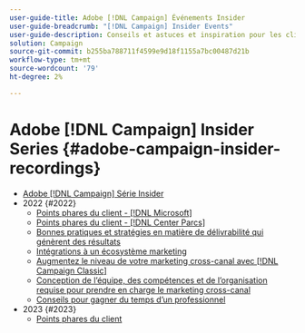 ```yaml
---
user-guide-title: Adobe [!DNL Campaign] Événements Insider
user-guide-breadcrumb: "[!DNL Campaign] Insider Events"
user-guide-description: Conseils et astuces et inspiration pour les clients Adobe [!DNL Campaign] afin de les aider à développer des stratégies marketing cross-canal, à améliorer les compétences des professionnels du marketing en équipe et à aider les organisations à lancer des stratégies marketing cross-canal plus avancées.
solution: Campaign
source-git-commit: b255ba788711f4599e9d18f1155a7bc00487d21b
workflow-type: tm+mt
source-wordcount: '79'
ht-degree: 2%

---
```



# Adobe [!DNL Campaign] Insider Series {#adobe-campaign-insider-recordings}

+ [Adobe [!DNL Campaign] Série Insider](overview.md)
+ 2022 {#2022}
   + [Points phares du client - [!DNL Microsoft]](2022/microsoft.md)
   + [Points phares du client - [!DNL Center Parcs]](2022/center-parcs.md)
   + [Bonnes pratiques et stratégies en matière de délivrabilité qui génèrent des résultats](2022/deliverability-best-practices.md)
   + [Intégrations à un écosystème marketing](2022/integrations.md)
   + [Augmentez le niveau de votre marketing cross-canal avec [!DNL Campaign Classic]](2022/cross-channel.md)
   + [Conception de l’équipe, des compétences et de l’organisation requise pour prendre en charge le marketing cross-canal](2022/team-skills-org-design.md)
   + [Conseils pour gagner du temps d’un professionnel](2022/tips.md)
+ 2023 {#2023}
   + [Points phares du client](2023/customer-spotlight-center-parcs.md)